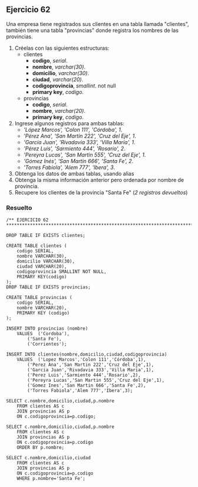 ## Ejercicio 62

Una empresa tiene registrados sus clientes en una tabla llamada "clientes", también tiene una tabla "provincias" donde registra los nombres de las provincias.

1. Créelas con las siguientes estructuras:
	* clientes
		* **codigo**, *serial*.
		* **nombre**, *varchar(30)*.
		* **domicilio**, *varchar(30)*.
		* **ciudad**, *varchar(20)*.
		* **codigoprovincia**, *smallint*. not null
		* **primary key**, *codigo*.
	* provincias
		* **codigo**, *serial*.
		* **nombre**, *varchar(20)*.
		* **primary key**, *codigo*.
2. Ingrese algunos registros para ambas tablas:
	* *'López Marcos', 'Colon 111', 'Córdoba', 1*.
	* *'Pérez Ana', 'San Martin 222', 'Cruz del Eje', 1*.
	* *'García Juan', 'Rivadavia 333', 'Villa María', 1*.
	* *'Pérez Luis', 'Sarmiento 444', 'Rosario', 2*.
	* *'Pereyra Lucas', 'San Martin 555', 'Cruz del Eje', 1*.
	* *'Gómez Inés', 'San Martin 666', 'Santa Fe', 2*.
	* *'Torres Fabiola', 'Alem 777', 'Ibera', 3*.
3. Obtenga los datos de ambas tablas, usando alias
4. Obtenga la misma información anterior pero ordenada por nombre de provincia.
5. Recupere los clientes de la provincia "Santa Fe" (*2 registros devueltos*)


### Resuelto	
``` 			
/** EJERCICIO 62
******************************************************************************/

DROP TABLE IF EXISTS clientes;

CREATE TABLE clientes (
	codigo SERIAL,
	nombre VARCHAR(30),
	domicilio VARCHAR(30),
	ciudad VARCHAR(20),
	codigoprovincia SMALLINT NOT NULL,
	PRIMARY KEY(codigo)
);
DROP TABLE IF EXISTS provincias;

CREATE TABLE provincias (
	codigo SERIAL,
	nombre VARCHAR(20),
	PRIMARY KEY (codigo)
);

INSERT INTO provincias (nombre) 
	VALUES	('Cordoba'),
		('Santa Fe'),
		('Corrientes');
		
INSERT INTO clientes(nombre,domicilio,ciudad,codigoprovincia) 
	VALUES	('Lopez Marcos','Colon 111','Córdoba',1),
		('Perez Ana','San Martin 222','Cruz del Eje',1),
		('Garcia Juan','Rivadavia 333','Villa Maria',1),
		('Perez Luis','Sarmiento 444','Rosario',2),
		('Pereyra Lucas','San Martin 555','Cruz del Eje',1),
		('Gomez Ines','San Martin 666','Santa Fe',2),
		('Torres Fabiola','Alem 777','Ibera',3);
		
SELECT c.nombre,domicilio,ciudad,p.nombre
	FROM clientes AS c
	JOIN provincias AS p
	ON c.codigoprovincia=p.codigo;
	
SELECT c.nombre,domicilio,ciudad,p.nombre
	FROM clientes AS c
	JOIN provincias AS p
	ON c.codigoprovincia=p.codigo
	ORDER BY p.nombre;
	
SELECT c.nombre,domicilio,ciudad
	FROM clientes AS c
	JOIN provincias AS p
	ON c.codigoprovincia=p.codigo
	WHERE p.nombre='Santa Fe';


``` 			

